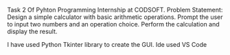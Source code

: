 Task 2 Of Pyhton Programming Internship at CODSOFT. 
Problem Statement:
Design a simple calculator with basic arithmetic operations. Prompt the user to input two numbers and an operation choice.
Perform the calculation and display the result.

I have used Python Tkinter library to create the GUI.
Ide used VS Code 
